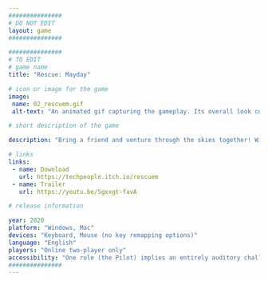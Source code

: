 ```yaml
---
###############
# DO NOT EDIT
layout: game
###############

###############
# TO EDIT
# game name
title: "Rescue: Mayday"

# icon or image for the game
image:
 name: 02_rescuem.gif
 alt-text: "An animated gif capturing the gameplay. Its overall look consists of pixel art and vibrant ambience. It shows an airplane viewed from above, on the sky. Particles are emitted from the tail of the plane, indicating it is moving. A strip at the bottom represents the available and selected radio frequency. The airplane suddenly morphs into an helicopter."

# short description of the game

description: "Bring a friend and venture through the skies together! Will you be the hero of the day? Be the brave Pilot and lead the aircraft through the menacing stormy skies. Play as the crafty Engineer and pay close attention to the surroundings."

# links
links:
 - name: Download
   url: https://techpeople.itch.io/rescuem
 - name: Trailer
   url: https://youtu.be/Sgxxgt-favA

# release information

year: 2020
platform: "Windows, Mac"
devices: "Keyboard, Mouse (no key remapping options)"
language: "English"
players: "Online two-player only"
accessibility: "One role (the Pilot) implies an entirely auditory challenge (blind accessible) and the other (the Engineer) implies a visual challenge. The game was designed as an inclusive game experience for players with mixed visual abilities."
###############
---
```

